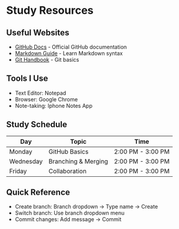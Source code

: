 # Study Resources

## Useful Websites
- [GitHub Docs](https://docs.github.com/) - Official GitHub documentation
- [Markdown Guide](https://www.markdownguide.org/) - Learn Markdown syntax
- [Git Handbook](https://guides.github.com/introduction/git-handbook/) - Git basics

## Tools I Use
- Text Editor: Notepad
- Browser: Google Chrome
- Note-taking: Iphone Notes App

## Study Schedule
| Day | Topic | Time |
|-----|-------|------|
| Monday | GitHub Basics | 2:00 PM - 3:00 PM |
| Wednesday | Branching & Merging | 2:00 PM - 3:00 PM |
| Friday | Collaboration | 2:00 PM - 3:00 PM |

## Quick Reference
- Create branch: Branch dropdown → Type name → Create
- Switch branch: Use branch dropdown menu
- Commit changes: Add message → Commit
